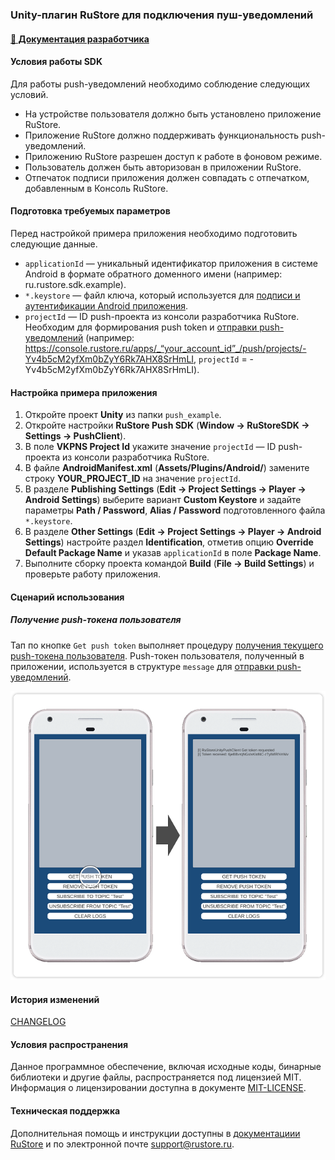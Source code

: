 ### Unity-плагин RuStore для подключения пуш-уведомлений

#### [🔗 Документация разработчика][10]

#### Условия работы SDK

Для работы push-уведомлений необходимо соблюдение следующих условий.

- На устройстве пользователя должно быть установлено приложение RuStore.
- Приложение RuStore должно поддерживать функциональность push-уведомлений.
- Приложению RuStore разрешен доступ к работе в фоновом режиме.
- Пользователь должен быть авторизован в приложении RuStore.
- Отпечаток подписи приложения должен совпадать с отпечатком, добавленным в Консоль RuStore.

#### Подготовка требуемых параметров

Перед настройкой примера приложения необходимо подготовить следующие данные.

- `applicationId` — уникальный идентификатор приложения в системе Android в формате обратного доменного имени (например: ru.rustore.sdk.example).
- `*.keystore` — файл ключа, который используется для [подписи и аутентификации Android приложения](https://www.rustore.ru/help/developers/publishing-and-verifying-apps/app-publication/apk-signature/).
- `projectId` — ID push-проекта из консоли разработчика RuStore. Необходим для формирования push token и [отправки push-уведомлений](https://www.rustore.ru/help/sdk/push-notifications/send-push-notifications) (например: https://console.rustore.ru/apps/_“your_account_id”_/push/projects/-Yv4b5cM2yfXm0bZyY6Rk7AHX8SrHmLI, `projectId` = -Yv4b5cM2yfXm0bZyY6Rk7AHX8SrHmLI).

#### Настройка примера приложения

1. Откройте проект **Unity** из папки `push_example`.
1. Откройте настройки **RuStore Push SDK** (**Window → RuStoreSDK → Settings → PushClient**).
1. В поле **VKPNS Project Id** укажите значение `projectId` — ID push-проекта из консоли разработчика RuStore.
1. В файле **AndroidManifest.xml** (**Assets/Plugins/Android/**) замените строку **YOUR_PROJECT_ID** на значение `projectId`.
1. В разделе **Publishing Settings** (**Edit → Project Settings → Player → Android Settings**) выберите вариант **Custom Keystore** и задайте параметры **Path / Password**, **Alias / Password** подготовленного файла `*.keystore`.
1. В разделе **Other Settings** (**Edit → Project Settings → Player → Android Settings**) настройте раздел **Identification**, отметив опцию **Override Default Package Name** и указав `applicationId` в поле **Package Name**.
1. Выполните сборку проекта командой **Build** (**File → Build Settings**) и проверьте работу приложения.

#### Сценарий использования

##### Получение push-токена пользователя

Тап по кнопке `Get push token` выполняет процедуру [получения текущего push-токена пользователя][20]. Push-токен пользователя, полученный в приложении, используется в структуре `message` для [отправки push-уведомлений](https://www.rustore.ru/help/sdk/push-notifications/send-push-notifications).

![Получение push-токена пользователя](images/02_get_push_token.png)

#### История изменений

[CHANGELOG](../CHANGELOG.md)

#### Условия распространения

Данное программное обеспечение, включая исходные коды, бинарные библиотеки и другие файлы, распространяется под лицензией MIT. Информация о лицензировании доступна в документе [MIT-LICENSE](../MIT-LICENSE.txt).

#### Техническая поддержка

Дополнительная помощь и инструкции доступны в [документациии RuStore](https://www.rustore.ru/help/) и по электронной почте support@rustore.ru.

[10]: https://www.rustore.ru/help/sdk/push-notifications/unity/6-9-1
[20]: https://www.rustore.ru/help/sdk/push-notifications/unity/6-9-1/#get-push-token
